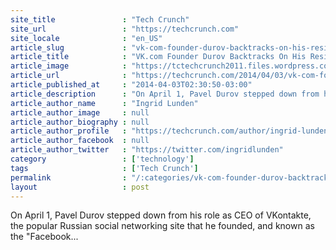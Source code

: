 ```yaml
---
site_title               : "Tech Crunch"
site_url                 : "https://techcrunch.com"
site_locale              : "en_US"
article_slug             : "vk-com-founder-durov-backtracks-on-his-resignation-now-back-at-the-helm-as-ceo"
article_title            : "VK.com Founder Durov Backtracks On His Resignation, Now Back At The Helm As CEO"
article_image            : "https://tctechcrunch2011.files.wordpress.com/2014/04/doge-vk.jpg?w=453&h=400&crop=1"
article_url              : "https://techcrunch.com/2014/04/03/vk-com-founder-durov-backtracks-on-his-resignation-now-back-at-the-helm-as-ceo/"
article_published_at     : "2014-04-03T02:30:50-03:00"
article_description      : "On April 1, Pavel Durov stepped down from his role as CEO of VKontakte, the popular Russian social networking site that he founded, and known as the 'Facebook..."
article_author_name      : "Ingrid Lunden"
article_author_image     : null
article_author_biography : null
article_author_profile   : "https://techcrunch.com/author/ingrid-lunden/"
article_author_facebook  : null
article_author_twitter   : "https://twitter.com/ingridlunden"
category                 : ['technology']
tags                     : ['Tech Crunch']
permalink                : "/:categories/vk-com-founder-durov-backtracks-on-his-resignation-now-back-at-the-helm-as-ceo/"
layout                   : post
---
```


On April 1, Pavel Durov stepped down from his role as CEO of VKontakte, the popular Russian social networking site that he founded, and known as the "Facebook...
